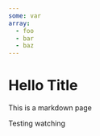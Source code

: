 ```yaml
---
some: var
array:
  - foo
  - bar
  - baz
---
```

# Hello Title

This is a markdown page

Testing watching
